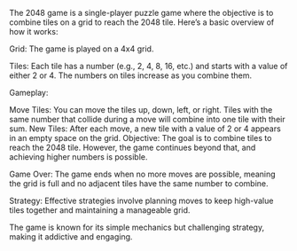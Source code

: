The 2048 game is a single-player puzzle game where the objective is to combine tiles on a grid to reach the 2048 tile. Here’s a basic overview of how it works:

Grid: The game is played on a 4x4 grid.

Tiles: Each tile has a number (e.g., 2, 4, 8, 16, etc.) and starts with a value of either 2 or 4. The numbers on tiles increase as you combine them.

Gameplay:

Move Tiles: You can move the tiles up, down, left, or right. Tiles with the same number that collide during a move will combine into one tile with their sum.
New Tiles: After each move, a new tile with a value of 2 or 4 appears in an empty space on the grid.
Objective: The goal is to combine tiles to reach the 2048 tile. However, the game continues beyond that, and achieving higher numbers is possible.

Game Over: The game ends when no more moves are possible, meaning the grid is full and no adjacent tiles have the same number to combine.

Strategy: Effective strategies involve planning moves to keep high-value tiles together and maintaining a manageable grid.

The game is known for its simple mechanics but challenging strategy, making it addictive and engaging.









